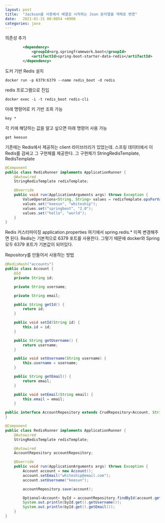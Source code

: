 ```yaml
---
layout: post
title:  "Jackson을 사용해서 배열로 시작하는 Json 문자열을 객체로 변경"
date:   2021-01-31 00:0054 +0900
categories: java
---
```


의존성 추가

```xml
        <dependency>
            <groupId>org.springframework.boot</groupId>
            <artifactId>spring-boot-starter-data-redis</artifactId>
        </dependency>
```

도커 기반 Redis 설치

```
docker run -p 6379:6379 --name redis_boot -d redis
```

redis 프로그램으로 진입

```
docker exec -i -t redis_boot redis-cli
```

아래 명령어로 키 기반 조회 가능

```
key *
```

각 키에 해당하는 값을 알고 싶으면 아래 명령어 사용 가능

```
get keesun
```

기존에는 Redis에서 제공하는 client 라이브러리가 있었는데. 스프링 데이터에서 이 Redis를 감싸고 그 구현체를 제공한다.
그 구현체가 StringRedisTemplate, RedisTemplate

```java
@Component
public class RedisRunner implements ApplicationRunner {
    @Autowired
    StringRedisTemplate redisTemplate;

    @Override
    public void run(ApplicationArguments args) throws Exception {
        ValueOperations<String, String> values = redisTemplate.opsForValue();
        values.set("keesun", "whiteship");
        values.set("springboot", "2.0");
        values.set("hello", "world");
    }
}
```

Redis 커스터마이징
application.properties 여기에서 spring.redis.* 이쪽 변경해주면 된다.
Redis는 기본적으로 6379 포트를 사용한다. 그렇기 때문에 docker와 Spring 모두 6379 포트가 기본값이 되어있다.

Repository를 만들어서 사용하는 방법

```java
@RedisHash("accounts")
public class Account {
    @Id
    private String id;

    private String username;

    private String email;

    public String getId() {
        return id;
    }

    public void setId(String id) {
        this.id = id;
    }

    public String getUsername() {
        return username;
    }

    public void setUsername(String username) {
        this.username = username;
    }

    public String getEmail() {
        return email;
    }

    public void setEmail(String email) {
        this.email = email;
    }
```

```java
public interface AccountRepository extends CrudRepository<Account, String> {
}

```

```java
@Component
public class RedisRunner implements ApplicationRunner {
    @Autowired
    StringRedisTemplate redisTemplate;

    @Autowired
    AccountRepository accountRepository;

    @Override
    public void run(ApplicationArguments args) throws Exception {
        Account account = new Account();
        account.setEmail("whiteship@email.com");
        account.setUsername("keesun");

        accountRepository.save(account);

        Optional<Account> byId = accountRepository.findById(account.getId());
        System.out.println(byId.get().getUsername());
        System.out.println(byId.get().getEmail());
    }
}
```
